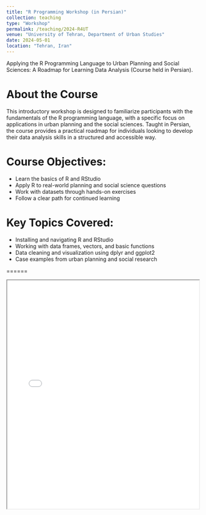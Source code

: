 ```yaml
---
title: "R Programming Workshop (in Persian)"
collection: teaching
type: "Workshop"
permalink: /teaching/2024-R4UT
venue: "University of Tehran, Department of Urban Studies"
date: 2024-05-01
location: "Tehran, Iran"
---
```


Applying the R Programming Language to Urban Planning and Social Sciences: A Roadmap for Learning Data Analysis (Course held in Persian).

About the Course
======
This introductory workshop is designed to familiarize participants with the fundamentals of the R programming language, with a specific focus on applications in urban planning and the social sciences. Taught in Persian, the course provides a practical roadmap for individuals looking to develop their data analysis skills in a structured and accessible way.

Course Objectives:
======
- Learn the basics of R and RStudio
- Apply R to real-world planning and social science questions
- Work with datasets through hands-on exercises
- Follow a clear path for continued learning

Key Topics Covered:
======
- Installing and navigating R and RStudio
- Working with data frames, vectors, and basic functions
- Data cleaning and visualization using dplyr and ggplot2
- Case examples from urban planning and social research

======
<iframe src="/assets/R4UT.pdf#toolbar=0&navpanes=0" width="100%" height="600px">
    Your browser does not support PDFs.
</iframe>
